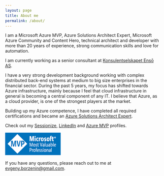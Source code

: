 ```yaml
---
layout: page
title: About me
permalink: /about/
---
```

I am a Microsoft Azure MVP, Azure Solutions Architect Expert, Microsoft Azure Community and Content Hero, technical architect and developer with more than 20 years of experience, strong communication skills and love for automation.

I am currently working as a senior consultant at [Konsulentselskapet Ensō AS](https://enso.no/).

I have a very strong development background working with complex distributed back-end systems at medium to big size enterprises in the financial sector. During the past 5 years, my focus has shifted towards Azure infrastructure, mainly because I feel that cloud infrastructure in general is becoming a central component of any IT. I believe that Azure, as a cloud provider, is one of the strongest players at the market.

Building up my Azure competence, I have completed all required certifications and became an [Azure Solutions Architect Expert](https://docs.microsoft.com/en-us/learn/certifications/azure-solutions-architect).

Check out my [Sessionize](https://sessionize.com/evgeny-borzenin), [LinkedIn](https://www.linkedin.com/in/evgeny-borzenin-8b13a4/) and [Azure MVP](https://mvp.microsoft.com/en-us/PublicProfile/5003837?fullName=Evgeny%20Borzenin) profiles.

![mvp](/images/MVP_Logo_Horizontal_Preferred_Cyan300_CMYK_72ppi.png)

If you have any questions, please reach out to me at evgeny.borzenin@gmail.com.
